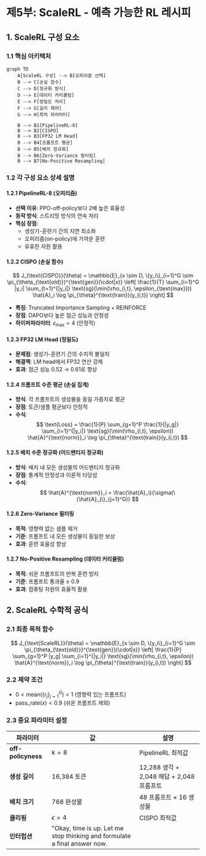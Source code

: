 
# 제5부: ScaleRL - 예측 가능한 RL 레시피

## 1. ScaleRL 구성 요소

### 1.1 핵심 아키텍처
```mermaid
graph TD
    A[ScaleRL 구성] --> B[오피리즘 선택]
    B --> C[손실 함수]
    C --> D[정규화 방식]
    D --> E[데이터 커리큘럼]
    E --> F[정밀도 처리]
    F --> G[길이 제어]
    G --> H[최적 파라미터]
    
    B --> B1[PipelineRL-8]
    B --> B2[CISPO]
    B --> B3[FP32 LM Head]
    B --> B4[프롬프트 평균]
    B --> B5[배치 정규화]
    B --> B6[Zero-Variance 필터링]
    B --> B7[No-Positive Resampling]
```

### 1.2 각 구성 요소 상세 설명

#### 1.2.1 PipelineRL-8 (오피리즘)
- **선택 이유**: PPO-off-policy보다 2배 높은 효율성
- **동작 방식**: 스트리밍 방식의 연속 처리
- **핵심 장점**:
  - 생성기-훈련기 간의 지연 최소화
  - 오피리즘(on-policy)에 가까운 훈련
  - 유휴한 자원 활용

#### 1.2.2 CISPO (손실 함수)
$$
J_{\text{CISPO}}(\theta) = \mathbb{E}_{x \sim D, \{y_i\}_{i=1}^G \sim \pi_{\theta_{\text{old}}}^{\text{gen}}(\cdot|x)}
\left[ \frac{1}{T} \sum_{i=1}^G |y_i| \sum_{t=1}^{|y_i|} \text{sg}(\min(\rho_{i,t}, \epsilon_{\text{max}})) \hat{A}_i \log \pi_{\theta}^{\text{train}}(y_{i,t}) \right]
$$

- **특징**: Truncated Importance Sampling + REINFORCE
- **장점**: DAPO보다 높은 점근 성능과 안정성
- **하이퍼파라미터**: $\epsilon_{\text{max}} = 4$ (안정적)

#### 1.2.3 FP32 LM Head (정밀도)
- **문제점**: 생성기-훈련기 간의 수치적 불일치
- **해결책**: LM head에서 FP32 연산 강제
- **효과**: 점근 성능 0.52 → 0.61로 향상

#### 1.2.4 프롬프트 수준 평균 (손실 집계)
- **방식**: 각 프롬프트의 생성물을 동일 가중치로 평균
- **장점**: 토큰/샘플 평균보다 안정적
- **수식**:
$$
\text{Loss} = \frac{1}{P} \sum_{g=1}^P \frac{1}{|y_g|} \sum_{i=1}^{|y_i|} \text{sg}(\min(\rho_{i,t}, \epsilon)) \hat{A}^{\text{norm}}_i \log \pi_{\theta}^{\text{train}}(y_{i,t})
$$

#### 1.2.5 배치 수준 정규화 (어드밴티지 정규화)
- **방식**: 배치 내 모든 생성물의 어드밴티지 정규화
- **장점**: 통계적 안정성과 이론적 타당성
- **수식**:
$$
\hat{A}^{\text{norm}}_i = \frac{\hat{A}_i}{\sigma(\{\hat{A}_j\}_{j=1}^G)}
$$

#### 1.2.6 Zero-Variance 필터링
- **목적**: 영향력 없는 샘플 제거
- **기준**: 프롬프트 내 모든 생성물이 동일한 보상
- **효과**: 훈련 효율성 향상

#### 1.2.7 No-Positive Resampling (데이터 커리큘럼)
- **목적**: 쉬운 프롬프트의 반복 훈련 방지
- **기준**: 프롬프트 통과율 ≥ 0.9
- **효과**: 컴퓨팅 자원의 효율적 활용

## 2. ScaleRL 수학적 공식

### 2.1 최종 목적 함수
$$
J_{\text{ScaleRL}}(\theta) = \mathbb{E}_{x \sim D, \{y_i\}_{i=1}^G \sim \pi_{\theta_{\text{old}}}^{\text{gen}}(\cdot|x)}
\left[ \frac{1}{P} \sum_{g=1}^P |y_g| \sum_{i=1}^{|y_i|} \text{sg}(\min(\rho_{i,t}, \epsilon)) \hat{A}^{\text{norm}}_i \log \pi_{\theta}^{\text{train}}(y_{i,t}) \right]
$$

### 2.2 제약 조건
- $0 < \text{mean}(\{r_j\}_{j=1}^G) < 1$ (영향력 있는 프롬프트)
- $\text{pass\_rate}(x) < 0.9$ (쉬운 프롬프트 제외)

### 2.3 중요 파라미터 설정
| 파라미터 | 값 | 설명 |
|---------|-----|------|
| **off-policyness** | $k=8$ | PipelineRL 최적값 |
| **생성 길이** | 16,384 토큰 | 12,288 생각 + 2,048 해답 + 2,048 프롬프트 |
| **배치 크기** | 768 완성물 | 48 프롬프트 × 16 생성물 |
| **클리핑** | $\epsilon = 4$ | CISPO 최적값 |
| **인터럽션** | "Okay, time is up. Let me stop thinking and formulate a final answer now.